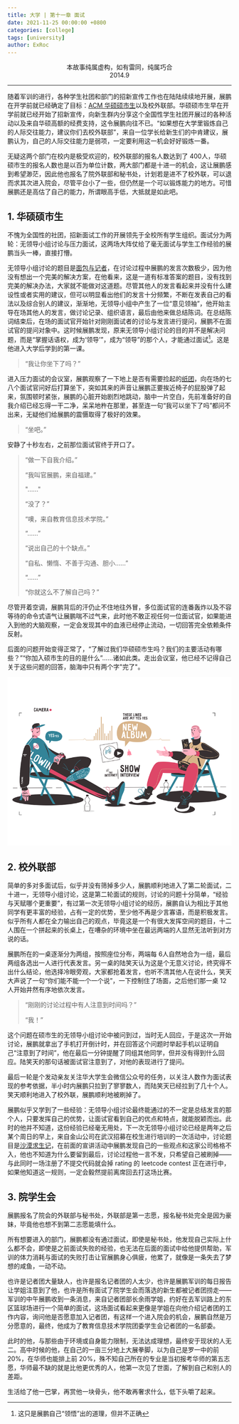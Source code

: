 ```yaml
---
title: 大学 | 第十一章 面试
date: 2021-11-25 00:00:00 +0800
categories: [college]
tags: [university]
author: ExRoc
---
```


<center>本故事纯属虚构，如有雷同，纯属巧合</center>
<center>2014.9</center>

----

随着军训的进行，各种学生社团和部门的招新宣传工作也在陆陆续续地开展，展鹏在开学前就已经确定了目标：[ACM 华硕硕市生](https://baike.baidu.com/item/%E7%A1%95%E5%B8%82%E7%94%9F/2670724?fromtitle=%E5%8D%8E%E7%A1%95%E7%A1%95%E5%B8%82%E7%94%9F&fromid=2783834&fr=aladdin)以及校外联部。华硕硕市生早在开学前就已经开始了招新宣传，向新生群内分享这个全国性学生社团开展过的各种活动以及来自华硕高额的经费支持，这令展鹏向往不已。“如果想在大学里锻炼自己的人际交往能力，建议你们去校外联部”，来自一位学长给新生们的中肯建议，展鹏认为，自己的人际交往能力是弱项，一定要利用这一机会好好锻炼一番。

无疑这两个部门在校内是极受欢迎的，校外联部的报名人数达到了 400​ 人，华硕硕市生的报名人数也是以百为单位计数，两大部门都是十进一的机会，这让展鹏感到希望渺茫，因此他也报名了院外联部和秘书处，计划若是进不了校外联，可以退而求其次进入院会，尽管平台小了一些，但仍然是一个可以锻炼能力的地方。可惜展鹏还是高估了自己的能力，所谓眼高手低，大抵就是如此吧。

## 1. 华硕硕市生

不愧为全国性的社团，招新面试工作的开展领先于全校所有学生组织。面试分为两轮：无领导小组讨论与压力面试，这两场大阵仗给了毫无面试与学生工作经验的展鹏当头一棒，直接打懵。

无领导小组讨论的题目是[面包与记者](https://blog.csdn.net/xiaoshuoladashou/article/details/45501929)，在讨论过程中展鹏的发言次数极少，因为他没有想出一个完美的解决方案，在他看来，这是一道有标准答案的题目，没有找到完美的解决办法，大家就不能做对这道题。尽管其他人的发言看起来并没有什么建设性或者实用的建议，但可以明显看出他们的发言十分频繁，不断在发表自己的看法以及综合别人的建议，渐渐地，无领导小组中产生了一位“意见领袖”，他开始主导在场其他人的发言，做讨论记录、组织语言，最后由他来做总结陈词。在总结陈词结束后，在场的面试官开始针对刚刚面试者的讨论与发言进行提问，展鹏不在面试官的提问对象中。这时候展鹏发现，原来无领导小组讨论的目的并不是解决问题，而是“掌握话语权，成为‘领导’”，成为“领导”的那个人，才能通过面试[^1]。这是他进入大学后学到的第一课。

>  “我让你坐下了吗？”

进入压力面试的会议室，展鹏观察了一下地上是否有需要捡起的[纸团](https://zhidao.baidu.com/question/433186968517289844.html)，向在场的七八个面试官问好后打算坐下，突如其来的声音让展鹏正要挨近椅子的屁股弹了起来，氛围顿时紧张，展鹏的心脏开始剧烈地跳动，脑中一片空白，先前准备好的自我介绍已经忘得一干二净，呆呆地杵在那里，甚至连一句“我可以坐下了吗”都问不出来，无疑他们给展鹏的震慑取得了极好的效果。

> “坐吧。”

安静了十秒左右，之前那位面试官终于开口了。

> “做一下自我介绍。”
>
> “我叫官展鹏，来自福建。”
>
> "……"
>
> “没了？”
>
> “噢，来自教育信息技术学院。”
>
> “……”
>
> “说出自己的十个缺点。”
>
> “自私、懒惰、不善于沟通、胆小……”
>
> “……”
>
> “你就这么不了解自己吗？”

尽管开着空调，展鹏背后的汗仍止不住地往外冒，多位面试官的连番轰炸以及不容等待的命令式语气让展鹏喘不过气来，此时他不敢正视任何一位面试官，如果能进入到他的大脑观察，一定会发现其中的血液已经停止流动，一切回答完全依赖条件反射。

后面的问题开始变得正常了，“了解过我们华硕硕市生吗？我们的主要活动有哪些？”“你加入硕市生的目的是什么”……诸如此类。走出会议室，他已经不记得自己关于这些问题的回答，脑海中只有两个字"完了"。

![](/assets/img/posts/college/MianShi.png)

## 2. 校外联部

简单的多对多面试后，似乎并没有筛掉多少人，展鹏顺利地进入了第二轮面试，二十进一，无领导小组讨论，这是第二轮面试的规则，讨论的问题十分简单，“经验与天赋哪个更重要”，有过第一次无领导小组讨论的经历，展鹏自认为相比于其他同学有更丰富的经验，占有一定的优势，至少他不再是少言寡语，而是积极发言。似乎所有人都在全力输出自己的观点，毕竟这是一个有很大发挥空间的题目，十二人围在一个拼起来的长桌上，在嘈杂的环境中坐在最远两端的人显然无法听到对方说的话。

展鹏所在的一桌逐渐分为两组，按照座位分布，两端每 6​ 人自然地合为一组，最后两组各选出一人进行代表发言。另一桌的陆笑天认为这是个无意义讨论，终究得不出什么结论，他选择冷眼旁观，大家都抢着发言，也听不清其他人在说什么，笑天大声说了一句“你们能不能一个一个说”，一下控制住了场面，之后他们那一桌 12 人开始井然有序地依次发言。

> “刚刚的讨论过程中有人注意到时间吗？”
>
> “我！”

这个问题在硕市生的无领导小组讨论中被问到过，当时无人回应，于是这次一开始讨论，展鹏就拿出了手机打开倒计时，并在回答这个问题时举起手机以证明自己“注意到了时间”，他在最后一分钟提醒了同组其他同学，但并没有得到什么回应。陆笑天的那句话被面试官注意到了，对他的表现进行了提问。

最后一轮是个发动亲友关注华大学生会微信公众号的任务，以关注人数作为面试表现的参考依据，半小时内展鹏只拉到了寥寥数人，而陆笑天已经拉到了几十个人。笑天顺利地进入了校外联，展鹏顺利地被刷掉了。

展鹏似乎又学到了一些经验：无领导小组讨论最终能通过的不一定是总结发言的那个人，只要发挥自己的优势，让面试官看到自己的优点和特点，就能脱颖而出。此时的他并不知道，这份经验已经毫无用处，下一次无领导小组讨论已经是两年之后某个周日的早上，来自金山公司在武汉招募在校生进行培训的一次活动中，讨论题目是[沙漠求生记](https://blog.csdn.net/xiaoshuoladashou/article/details/45500343)，在前面的宣讲活动中展鹏发现自己的一些观点和这家公司格格不入，他也不知道为什么要留到最后，讨论过程他一言不发，只希望自己被刷掉——与此同时一场注册了不提交代码就会掉 rating 的 leetcode contest 正在进行中，如果他知道这一规则，一定会毅然提前离席回去打这场比赛。

## 3. 院学生会

展鹏报名了院会的外联部与秘书处，外联部是第一志愿，报名秘书处完全是因为豪妹，毕竟他也想不到第二志愿能填什么。

所有想要进入的部门，展鹏都没有通过面试，即使是秘书处，他发现自己实际上什么都不会，即使是之前面试失败的经验，也无法在后面的面试中给他提供帮助，军训的体力消耗与面试的失败打击让官展鹏身心俱疲，他累了，就像是一条失去了梦想的咸鱼，一动不动。

也许是记者团大量缺人，也许是报名记者团的人太少，也许是展鹏军训的每日报告让学姐注意到了他，也许是所有面试了院学生会而落选的新生都被记者团捞走——军训的中午展鹏收到一条消息，来自记者团部长余雨学姐，约好在去军训路上的东区篮球场进行一个简单的面试，这场面试看起来更像是学姐在向他介绍记者团的工作内容，询问他是否愿意加入记者团，有这样一个进入院会的机会，展鹏自然是万分愿意的，最终，他成为了教育信息技术学院团委学生会记者团的一名部委。

此时的他，与那些由于环境或自身能力限制，无法达成理想，最终安于现状的人无二。高中时候的他，在自己的一亩三分地上大展拳脚，以为自己是罗一中的前 20%，在华师也能排上前 20%，殊不知自己所在的专业是当初报考华师的第五志愿，华师最不缺的就是比他更优秀的人，他第一次见了世面，了解到自己和别人的差距。

生活给了他一巴掌，再赏他一块骨头，他不敢再奢求什么，低下头嚼了起来。

[^1]: 这只是展鹏自己“领悟”出的道理，但并不正确